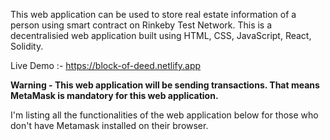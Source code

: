 This web application can be used to store real estate information of a person using smart contract on Rinkeby Test Network. This is a decentralisied web application built using HTML, CSS, JavaScript, React, Solidity.

Live Demo :- https://block-of-deed.netlify.app

<strong>Warning - This web application will be sending transactions. That means MetaMask is mandatory for this web application.</strong>

I'm listing all the functionalities of the web application below for those who don't have Metamask installed on their browser.
